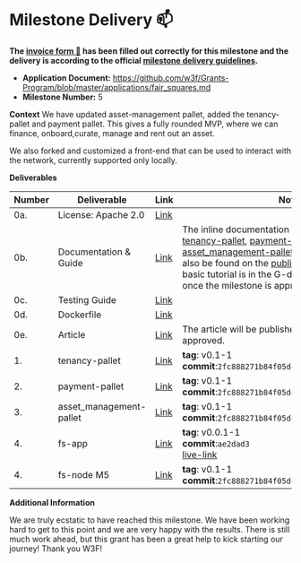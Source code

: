 # Milestone Delivery :mailbox:

**The [invoice form :pencil:](https://docs.google.com/forms/d/e/1FAIpQLSfmNYaoCgrxyhzgoKQ0ynQvnNRoTmgApz9NrMp-hd8mhIiO0A/viewform) has been filled out correctly for this milestone and the delivery is according to the official [milestone delivery guidelines](https://github.com/w3f/Grants-Program/blob/master/docs/milestone-deliverables-guidelines.md).**

- **Application Document:** https://github.com/w3f/Grants-Program/blob/master/applications/fair_squares.md
- **Milestone Number:** 5

**Context**
We have updated asset-management pallet, added the tenancy-pallet and payment pallet. This gives a fully rounded MVP, where we can finance, onboard,curate, manage and rent out an asset.

We also forked and customized a front-end that can be used to interact with the network, currently supported only locally.

**Deliverables**

| Number | Deliverable             | Link                                                                                                     | Notes                                                                                                                                                                                                                                                                                                                                                                                                                                                                                                                                                                                                                        |
| ------ | ----------------------- | -------------------------------------------------------------------------------------------------------- | ---------------------------------------------------------------------------------------------------------------------------------------------------------------------------------------------------------------------------------------------------------------------------------------------------------------------------------------------------------------------------------------------------------------------------------------------------------------------------------------------------------------------------------------------------------------------------------------------------------------------------- |
| 0a.    | License: Apache 2.0     | [Link](https://github.com/Fair-Squares/fair-squares/blob/main/LICENSE)                                   |                                                                                                                                                                                                                                                                                                                                                                                                                                                                                                                                                                                                                              |
| 0b.    | Documentation & Guide   | [Link](https://docs.google.com/document/d/1M98KXcTvXFI75U4JnqlHuoa03x_YZQ0ZKLWWYDGAUl8/edit?usp=sharing) | The inline documentation is in the lib.rs files of [tenancy-pallet](https://github.com/Fair-Squares/fair-squares/blob/main/pallets/tenancy/src/lib.rs), [payment-pallet](https://github.com/Fair-Squares/fair-squares/blob/main/pallets/payment/src/lib.rs) and the updated [asset_management-pallet](https://github.com/Fair-Squares/fair-squares/blob/main/pallets/asset_management/src/lib.rs). All of the FS docs can also be found on the [published docs page](https://fair-squares.github.io/fair-squares/fs_node/index.html). The basic tutorial is in the G-doc it will be published once the milestone is approved |
| 0c.    | Testing Guide           | [Link](https://github.com/Fair-Squares/fair-squares#run-all-tests)                                       |                                                                                                                                                                                                                                                                                                                                                                                                                                                                                                                                                                                                                              |
| 0d.    | Dockerfile              | [Link](https://github.com/Fair-Squares/fair-squares/blob/main/Dockerfile)                                |                                                                                                                                                                                                                                                                                                                                                                                                                                                                                                                                                                                                                              |
| 0e.    | Article                 | [Link](https://docs.google.com/document/d/1DQeoj0VDqoFjVu3lGxe--iD6OmyWnh6cO4lbiHhZXQ4/edit?usp=sharing) | The article will be published once the milestone is approved.                                                                                                                                                                                                                                                                                                                                                                                                                                                                                                                                                                |
| 1.     | tenancy-pallet          | [Link](https://github.com/Fair-Squares/fair-squares/tree/main/pallets/tenancy)                           | **tag**: v0.1-1 </br> **commit**:`2fc888271b84f05d465db282f07d9a05ff966347`                                                                                                                                                                                                                                                                                                                                                                                                                                                                                                                                                  |
| 2.     | payment-pallet          | [Link](https://github.com/Fair-Squares/fair-squares/tree/main/pallets/payment)                           | **tag**: v0.1-1 </br> **commit**:`2fc888271b84f05d465db282f07d9a05ff966347`                                                                                                                                                                                                                                                                                                                                                                                                                                                                                                                                                  |
| 3.     | asset_management-pallet | [Link](https://github.com/Fair-Squares/fair-squares/tree/main/pallets/asset_management)                  | **tag**: v0.1-1 </br> **commit**:`2fc888271b84f05d465db282f07d9a05ff966347`                                                                                                                                                                                                                                                                                                                                                                                                                                                                                                                                                  |
| 4.     | fs-app                  | [Link](https://github.com/Fair-Squares/fs-dapp)                                                          | **tag**: v0.0.1-1 </br> **commit**:`ae2dad3` </br> [live-link](https://fair-squares.github.io/fs-dapp/#/dashboard)                                                                                                                                                                                                                                                                                                                                                                                                                                                                                                           |
| 4.     | fs-node M5              | [Link](https://github.com/Fair-Squares/fair-squares)                                                     | **tag**: v0.1-1 </br> **commit**:`2fc888271b84f05d465db282f07d9a05ff966347`                                                                                                                                                                                                                                                                                                                                                                                                                                                                                                                                                  |

**Additional Information**

We are truly ecstatic to have reached this milestone. We have been working hard to get to this point and we are very happy with the results.
There is still much work ahead, but this grant has been a great help to kick starting our journey! Thank you W3F!

